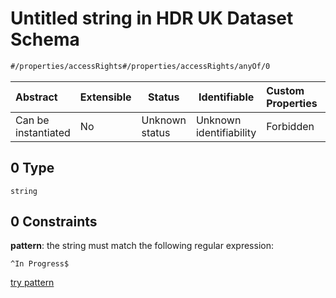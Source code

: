# Untitled string in HDR UK Dataset Schema

```txt
#/properties/accessRights#/properties/accessRights/anyOf/0
```




| Abstract            | Extensible | Status         | Identifiable            | Custom Properties | Additional Properties | Access Restrictions | Defined In                                                                                         |
| :------------------ | ---------- | -------------- | ----------------------- | :---------------- | --------------------- | ------------------- | -------------------------------------------------------------------------------------------------- |
| Can be instantiated | No         | Unknown status | Unknown identifiability | Forbidden         | Allowed               | none                | [dataset.schema.json\*](../../../schema/dataset/latest/dataset.schema.json "open original schema") |

## 0 Type

`string`

## 0 Constraints

**pattern**: the string must match the following regular expression: 

```regexp
^In Progress$
```

[try pattern](https://regexr.com/?expression=%5EIn%20Progress%24 "try regular expression with regexr.com")
